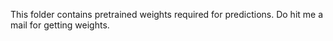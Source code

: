 This folder contains pretrained weights required for predictions. 
Do hit me a mail for getting weights.

